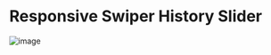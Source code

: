 # Responsive Swiper History Slider
![image](https://user-images.githubusercontent.com/17318047/220895614-782f0b63-b962-4874-bc7b-250a58a2603f.png)
